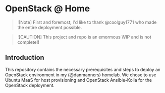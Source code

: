 # OpenStack @ Home

> ![Note]
> First and foremost, I'd like to thank @coolguy1771 who made the entire deployment possible.

> ![CAUTION]
> This project and repo is an emormous WIP and is not complete!!

## Introduction

This repository contains the necessary prerequisites and steps to deploy an OpenStack environment in my (@danmanners) homelab. We chose to use Ubuntu MaaS for host provisioning and OpenStack Ansible-Kolla for the OpenStack deployment.

